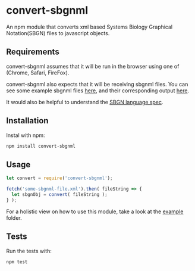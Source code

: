 # convert-sbgnml
An npm module that converts xml based Systems Biology Graphical Notation(SBGN) files to javascript objects.

## Requirements
convert-sbgnml assumes that it will be run in the browser using one of (Chrome, Safari, FireFox).

convert-sbgnml also expects that it will be receiving sbgnml files.  You can see some example sbgnml files [here](https://github.com/PathwayCommons/convert-sbgnml/tree/master/test/fixtures/input), and their corresponding output [here](https://github.com/PathwayCommons/convert-sbgnml/tree/master/test/fixtures/output).

It would also be helpful to understand the [SBGN language spec](http://sbgn.github.io/sbgn/).

## Installation
Instal with npm:

```sh
npm install convert-sbgnml
```

## Usage

```js
let convert = require('convert-sbgnml');

fetch('some-sbgnml-file.xml').then( fileString => {
  let sbgnObj = convert( fileString );
} );
```

For a holistic view on how to use this module, take a look at the [example](https://github.com/PathwayCommons/convert-sbgnml/tree/master/example) folder.

## Tests
Run the tests with:
```sh
npm test
```
